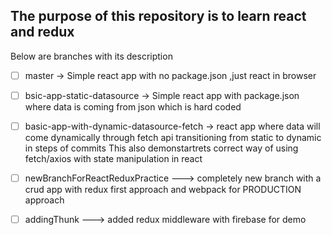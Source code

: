 

## The purpose of this repository is to learn react and redux


Below are branches with its description

 - [ ] master -> Simple react app with no package.json ,just react in browser
 - [ ] bsic-app-static-datasource  -> Simple react app with package.json where data is coming from  json which is hard coded
 - [ ] basic-app-with-dynamic-datasource-fetch -> react app where data will   come dynamically through fetch api transitioning from static to dynamic in steps of commits
         This also demonstartrets correct way of using fetch/axios with state manipulation in react
 - [ ] newBranchForReactReduxPractice ---> completely new branch with a crud app with redux first approach and webpack for  PRODUCTION approach
 - [ ] addingThunk ---> added redux middleware with firebase for demo 

